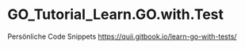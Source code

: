 # GO_Tutorial_Learn.GO.with.Test

Persönliche Code Snippets 
https://quii.gitbook.io/learn-go-with-tests/
